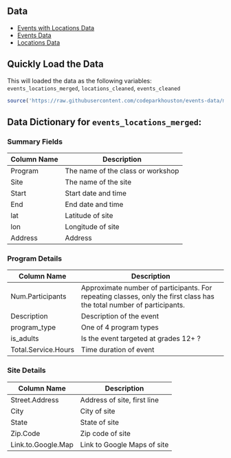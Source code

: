 ## Data

* [Events with Locations Data](https://raw.githubusercontent.com/codeparkhouston/events-data/master/events-locations-merged.csv)
* [Events Data](https://raw.githubusercontent.com/codeparkhouston/events-data/master/events-cleaned.csv)
* [Locations Data](https://raw.githubusercontent.com/codeparkhouston/events-data/master/locations-cleaned.csv)

## Quickly Load the Data

This will loaded the data as the following variables: `events_locations_merged`, `locations_cleaned`, `events_cleaned`

```R
source('https://raw.githubusercontent.com/codeparkhouston/events-data/master/script.R')
```

## Data Dictionary for `events_locations_merged`:

### Summary Fields

| Column Name | Description |
| ------------| ----------- |
| Program | The name of the class or workshop |
| Site | The name of the site |
| Start | Start date and time |
| End | End date and time |
| lat | Latitude of site |
| lon | Longitude of site |
| Address | Address |

### Program Details

| Column Name | Description |
| ------------| ----------- |
| Num.Participants | Approximate number of participants.  For repeating classes, only the first class has the total number of participants. |
| Description | Description of the event |
| program_type | One of 4 program types |
| is_adults | Is the event targeted at grades 12+ ? |
| Total.Service.Hours | Time duration of event |

### Site Details

| Column Name | Description |
| ------------| ----------- |
| Street.Address | Address of site, first line |
| City | City of site |
| State | State of site |
| Zip.Code | Zip code of site |
| Link.to.Google.Map | Link to Google Maps of site |